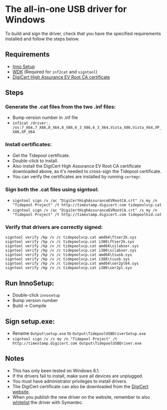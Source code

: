 # The all-in-one USB driver for Windows

To build and sign the driver, check that you have the specified requirements installed and follow the steps below.

## Requirements

- [Inno Setup](http://www.jrsoftware.org/isdl.php)
- [WDK](https://msdn.microsoft.com/en-us/windows/hardware/gg454513.aspx) (Required for `inf2cat` and `signtool`)
- [DigiCert High Assurance EV Root CA certificate](https://www.digicert.com/CACerts/DigiCertHighAssuranceEVRootCA.crt)

## Steps

### Generate the .cat files from the two .inf files:
- Bump version number in .inf file
- `inf2cat /driver:. /os:7_X64,7_X86,8_X64,8_X86,6_3_X86,6_3_X64,Vista_X86,Vista_X64,XP_X86,XP_X64`

### Install certificates:

- Get the Tidepool certificate.
- Double-click to install.
- Also install the DigiCert High Assurance EV Root CA certificate downloaded above, as it's needed to cross-sign the Tidepool certificate.
- You can verify the certificates are installed by running `certmgr`.

### Sign both the .cat files using signtool:

- `signtool sign /v /ac "DigiCertHighAssuranceEVRootCA.crt" /s my /n "Tidepool Project" /t http://timestamp.digicert.com tidepoolvcp.cat`
- `signtool sign /v /ac "DigiCertHighAssuranceEVRootCA.crt" /s my /n "Tidepool Project" /t http://timestamp.digicert.com tidepoolhid.cat`

### Verify that drivers are correctly signed:

	signtool verify /kp /v /c tidepoolvcp.cat amd64\ftser2k.sys
	signtool verify /kp /v /c tidepoolvcp.cat i386\ftser2k.sys
	signtool verify /kp /v /c tidepoolvcp.cat amd64\silabser.sys
	signtool verify /kp /v /c tidepoolvcp.cat i386\silabser.sys
	signtool verify /kp /v /c tidepoolvcp.cat amd64\tiusb.sys
	signtool verify /kp /v /c tidepoolvcp.cat i386\tiusb.sys
	signtool verify /kp /v /c tidepoolvcp.cat amd64\ser2pl64.sys
	signtool verify /kp /v /c tidepoolvcp.cat i386\ser2pl.sys

## Run InnoSetup:
- Double-click `innosetup`
- Bump version number
- Build -> Compile

## Sign setup.exe:
- Rename `Output\setup.exe` to `Output\TidepoolUSBDriverSetup.exe`
- `signtool sign /v /s my /n "Tidepool Project" /t http://timestamp.digicert.com Output\TidepoolUSBDriver.exe`

## Notes

- This has only been tested on Windows 8.1.
- If the drivers fail to install, make sure all devices are unplugged.
- You must have administrator privileges to install drivers.
- The DigiCert certificate can also be downloaded from the [DigiCert website](
https://www.digicert.com/code-signing/driver-signing-in-windows-using-signtool.htm#download_cross_certificate).
- When you publish the new driver on the website, remember to also [whitelist](https://submit.symantec.com/whitelist/isv/) the driver with Symantec.

